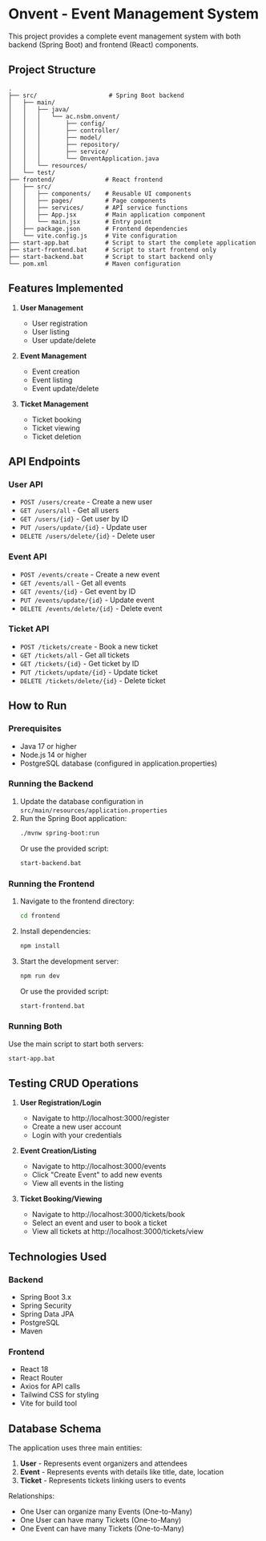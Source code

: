 # Onvent - Event Management System

This project provides a complete event management system with both backend (Spring Boot) and frontend (React) components.

## Project Structure

```
.
├── src/                    # Spring Boot backend
│   ├── main/
│   │   ├── java/
│   │   │   └── ac.nsbm.onvent/
│   │   │       ├── config/
│   │   │       ├── controller/
│   │   │       ├── model/
│   │   │       ├── repository/
│   │   │       ├── service/
│   │   │       └── OnventApplication.java
│   │   └── resources/
│   └── test/
├── frontend/              # React frontend
│   ├── src/
│   │   ├── components/    # Reusable UI components
│   │   ├── pages/         # Page components
│   │   ├── services/      # API service functions
│   │   ├── App.jsx        # Main application component
│   │   └── main.jsx       # Entry point
│   ├── package.json       # Frontend dependencies
│   └── vite.config.js     # Vite configuration
├── start-app.bat          # Script to start the complete application
├── start-frontend.bat     # Script to start frontend only
├── start-backend.bat      # Script to start backend only
└── pom.xml                # Maven configuration
```

## Features Implemented

1. **User Management**
   - User registration
   - User listing
   - User update/delete

2. **Event Management**
   - Event creation
   - Event listing
   - Event update/delete

3. **Ticket Management**
   - Ticket booking
   - Ticket viewing
   - Ticket deletion

## API Endpoints

### User API
- `POST /users/create` - Create a new user
- `GET /users/all` - Get all users
- `GET /users/{id}` - Get user by ID
- `PUT /users/update/{id}` - Update user
- `DELETE /users/delete/{id}` - Delete user

### Event API
- `POST /events/create` - Create a new event
- `GET /events/all` - Get all events
- `GET /events/{id}` - Get event by ID
- `PUT /events/update/{id}` - Update event
- `DELETE /events/delete/{id}` - Delete event

### Ticket API
- `POST /tickets/create` - Book a new ticket
- `GET /tickets/all` - Get all tickets
- `GET /tickets/{id}` - Get ticket by ID
- `PUT /tickets/update/{id}` - Update ticket
- `DELETE /tickets/delete/{id}` - Delete ticket

## How to Run

### Prerequisites
- Java 17 or higher
- Node.js 14 or higher
- PostgreSQL database (configured in application.properties)

### Running the Backend
1. Update the database configuration in `src/main/resources/application.properties`
2. Run the Spring Boot application:
   ```bash
   ./mvnw spring-boot:run
   ```
   Or use the provided script:
   ```bash
   start-backend.bat
   ```

### Running the Frontend
1. Navigate to the frontend directory:
   ```bash
   cd frontend
   ```
2. Install dependencies:
   ```bash
   npm install
   ```
3. Start the development server:
   ```bash
   npm run dev
   ```
   Or use the provided script:
   ```bash
   start-frontend.bat
   ```

### Running Both
Use the main script to start both servers:
```bash
start-app.bat
```

## Testing CRUD Operations

1. **User Registration/Login**
   - Navigate to http://localhost:3000/register
   - Create a new user account
   - Login with your credentials

2. **Event Creation/Listing**
   - Navigate to http://localhost:3000/events
   - Click "Create Event" to add new events
   - View all events in the listing

3. **Ticket Booking/Viewing**
   - Navigate to http://localhost:3000/tickets/book
   - Select an event and user to book a ticket
   - View all tickets at http://localhost:3000/tickets/view

## Technologies Used

### Backend
- Spring Boot 3.x
- Spring Security
- Spring Data JPA
- PostgreSQL
- Maven

### Frontend
- React 18
- React Router
- Axios for API calls
- Tailwind CSS for styling
- Vite for build tool

## Database Schema

The application uses three main entities:
1. **User** - Represents event organizers and attendees
2. **Event** - Represents events with details like title, date, location
3. **Ticket** - Represents tickets linking users to events

Relationships:
- One User can organize many Events (One-to-Many)
- One User can have many Tickets (One-to-Many)
- One Event can have many Tickets (One-to-Many)
